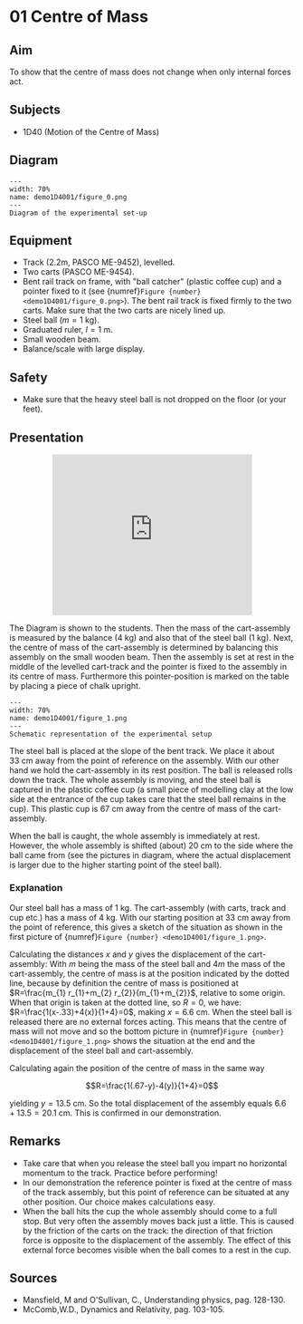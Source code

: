 # 01 Centre of Mass 


## Aim   

To show that the centre of mass does not change when only internal forces act.    


## Subjects   

* 1D40 (Motion of the Centre of Mass) 


## Diagram
   
```{figure} figures/figure_0.png  
---  
width: 70%  
name: demo1D4001/figure_0.png
---   
Diagram of the experimental set-up 
``` 
    

## Equipment   

*  Track (2.2m, PASCO ME-9452), levelled. 
*  Two carts (PASCO ME-9454). 
*  Bent rail track on frame, with "ball catcher" (plastic coffee cup) and a pointer fixed to it (see {numref}`Figure {number} <demo1D4001/figure_0.png>`). The bent rail track is fixed firmly to the two carts. Make sure that the two carts are nicely lined up. 
*  Steel ball ($m=1 \mathrm{~kg}$). 
*  Graduated ruler, $l=1 \mathrm{~m}$. 
*  Small wooden beam. 
*  Balance/scale with large display.   

  
## Safety   

*  Make sure that the heavy steel ball is not dropped on the floor (or your feet).
      

## Presentation

<div style="display: flex; justify-content: center;">
    <div style="position: relative; width: 70%; height: 0; padding-bottom: 56.25%;">
        <iframe
            src="https://www.youtube.com/embed/RtBxZOIIxUE?si=gthG5-bqSC7lWNce"
            style="position: absolute; top: 0; left: 0; width: 100%; height: 100%;"
            frameborder="0"
            allow="accelerometer; autoplay; clipboard-write; encrypted-media; gyroscope; picture-in-picture"
            allowfullscreen
        ></iframe>
    </div>
</div>

The Diagram is shown to the students. Then the mass of the cart-assembly is measured by the balance ($4 \mathrm{~kg}$) and also that of the steel ball ($1 \mathrm{~kg}$). Next, the centre of mass of the cart-assembly is determined by balancing this assembly on the small wooden beam. Then the assembly is set at rest in the middle of the levelled cart-track and the pointer is fixed to the assembly in its centre of mass. Furthermore this pointer-position is marked on the table by placing a piece of chalk upright.    

```{figure} figures/figure_1.png  
---  
width: 70%  
name: demo1D4001/figure_1.png  
---  
Schematic representation of the experimental setup  
``` 

The steel ball is placed at the slope of the bent track. We place it about $33 \mathrm{~cm}$ away from the point of reference on the assembly. With our other hand we hold the cart-assembly in its rest position. The ball is released rolls down the track. The whole assembly is moving, and the steel ball is captured in the plastic coffee cup (a small piece of modelling clay at the low side at the entrance of the cup takes care that the steel ball remains in the cup). This plastic cup is $67 \mathrm{~cm}$ away from the centre of mass of the cart-assembly.

When the ball is caught, the whole assembly is immediately at rest. However, the whole assembly is shifted (about) $20 \mathrm{~cm}$ to the side where the ball came from (see the pictures in diagram, where the actual displacement is larger due to the higher starting point of the steel ball).


### Explanation 

Our steel ball has a mass of $1 \mathrm{~kg}$. The cart-assembly (with carts, track and cup etc.) has a mass of $4 \mathrm{~kg}$. With our starting position at $33 \mathrm{~cm}$ away from the point of reference, this gives a sketch of the situation as shown in the first picture of {numref}`Figure {number} <demo1D4001/figure_1.png>`.
  
Calculating the distances $x$ and $y$ gives the displacement of the cart-assembly: With $m$ being the mass of the steel ball and $4 m$ the mass of the cart-assembly, the centre of mass is at the position indicated by the dotted line, because by definition the centre of mass is positioned at $R=\frac{m_{1} r_{1}+m_{2} r_{2}}{m_{1}+m_{2}}$, relative to some origin. When that origin is taken at the dotted line, so $R=0$, we have: $R=\frac{1(x-.33)+4(x)}{1+4}=0$, making $x=6.6 \mathrm{~cm}$. When the steel ball is released there are no external forces acting. This means that the centre of mass will not move and so the bottom picture in {numref}`Figure {number} <demo1D4001/figure_1.png>` shows the situation at the end and the displacement of the steel ball and cart-assembly.

Calculating again the position of the centre of mass in the same way

$$R=\frac{1(.67-y)-4(y)}{1+4}=0$$ 

yielding $y=13.5 \mathrm{~cm}$. So the total displacement of the assembly equals $6.6+13.5=20.1 \mathrm{~cm}$. This is confirmed in our demonstration.
  

## Remarks   

*  Take care that when you release the steel ball you impart no horizontal momentum to the track. Practice before performing! 
*  In our demonstration the reference pointer is fixed at the centre of mass of the track assembly, but this point of reference can be situated at any other position. Our choice makes calculations easy. 
*  When the ball hits the cup the whole assembly should come to a full stop. But very often the assembly moves back just a little. This is caused by the friction of the carts on the track: the direction of that friction force is opposite to the displacement of the assembly. The effect of this external force becomes visible when the ball comes to a rest in the cup.

   
## Sources   

*  Mansfield, M and O'Sullivan, C., Understanding physics, pag. 128-130. 
*  McComb,W.D., Dynamics and Relativity, pag. 103-105.
  
